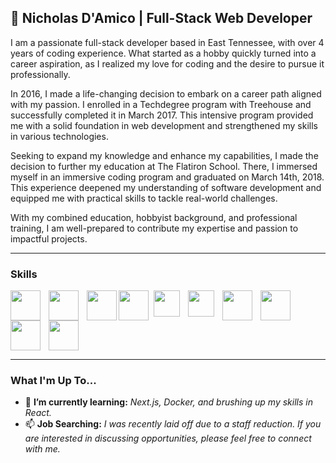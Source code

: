## 👋 Nicholas D'Amico | Full-Stack Web Developer

<p>
  I am a passionate full-stack developer based in East Tennessee, with over 4 years of coding experience. What started as a hobby quickly turned into a career aspiration, as I realized my love for coding and the desire to pursue it professionally.
</p>

<p>
In 2016, I made a life-changing decision to embark on a career path aligned with my passion. I enrolled in a Techdegree program with Treehouse and successfully completed it in March 2017. This intensive program provided me with a solid foundation in web development and strengthened my skills in various technologies.
</p>

<p>
Seeking to expand my knowledge and enhance my capabilities, I made the decision to further my education at The Flatiron School. There, I immersed myself in an immersive coding program and graduated on March 14th, 2018. This experience deepened my understanding of software development and equipped me with practical skills to tackle real-world challenges.
</p>

<p>
With my combined education, hobbyist background, and professional training, I am well-prepared to contribute my expertise and passion to impactful projects.
</p>

---

### Skills

<img style="width:48px; padding-right: 10px" align="left" src="https://cdn.jsdelivr.net/gh/devicons/devicon/icons/ruby/ruby-plain-wordmark.svg" />

<img style="width: 48px; padding-right: 10px" align="left" src="https://cdn.jsdelivr.net/gh/devicons/devicon/icons/rails/rails-plain-wordmark.svg" />

<img style="width: 48px; padding-right: 5ppx" align="left" src="https://cdn.jsdelivr.net/gh/devicons/devicon/icons/html5/html5-plain-wordmark.svg" />
        
<img style="width: 48px; padding-right: 5px" align="left" src="https://cdn.jsdelivr.net/gh/devicons/devicon/icons/css3/css3-plain-wordmark.svg" />
          
<img style="width: 42px; padding-right: 10px" align="left" src="https://cdn.jsdelivr.net/gh/devicons/devicon/icons/javascript/javascript-plain.svg" />

<img style="width: 42px; padding-right: 10px" align="left" src="https://cdn.jsdelivr.net/gh/devicons/devicon/icons/typescript/typescript-plain.svg" />
          
<img style="width: 48px; padding-right: 10px" align="left" src="https://cdn.jsdelivr.net/gh/devicons/devicon/icons/git/git-plain-wordmark.svg" />

<img style="width: 48px; padding-right: 10px" align="left" src="https://cdn.jsdelivr.net/gh/devicons/devicon/icons/c/c-plain.svg" />
         
<img style="width: 48px; padding-right: 10px" align="left" src="https://cdn.jsdelivr.net/gh/devicons/devicon/icons/bootstrap/bootstrap-plain-wordmark.svg" />

<img style="width: 48px; padding-right: 10px" src="https://cdn.jsdelivr.net/gh/devicons/devicon/icons/react/react-original.svg" />
          
---

### What I'm Up To...

- 🌱 **I’m currently learning:** _Next.js, Docker, and brushing up my skills in React._
- 📫 **Job Searching:** _I was recently laid off due to a staff reduction. If you are interested in discussing opportunities, please feel free to connect with me._
<!-- - 🔭 I’m currently working on: **
- 👯 I’m looking to collaborate on ...
- 🤔 I’m looking for help with ...
- 💬 Ask me about ...
- 😄 Pronouns: ...
- ⚡ Fun fact: ... -->
